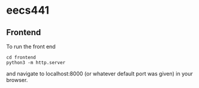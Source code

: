 # eecs441

## Frontend

To run the front end

```
cd frontend
python3 -m http.server
```

and navigate to localhost:8000 (or whatever default port was given) in your browser.
